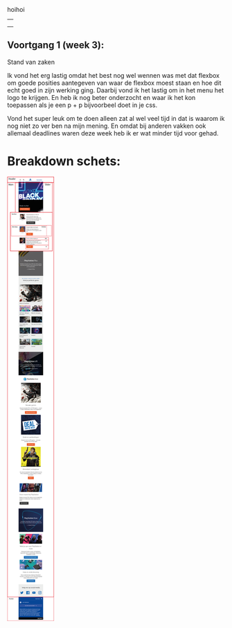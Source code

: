 <html>
<body>
  
<table>
  <td>
  <tr>hoi</tr>
  <td>
    <tr>hoi</tr>
  <td>
</table>

<p>

<h2>Voortgang 1 (week 3):</h2>

Stand van zaken

Ik vond het erg lastig omdat het best nog wel wennen was met dat flexbox om goede posities aantegeven van waar de flexbox moest staan en hoe dit echt goed in zijn werking ging. Daarbij vond ik het lastig om in het menu het logo te krijgen. En heb ik nog beter onderzocht en waar ik het kon toepassen als je een p + p bijvoorbeel doet in je css.

Vond het super leuk om te doen alleen zat al wel veel tijd in dat is waarom ik nog niet zo ver ben na mijn mening. En omdat bij anderen vakken ook allemaal deadlines waren deze week heb ik er wat minder tijd voor gehad.

</p>

<h1>Breakdown schets:</h1>

<img src="img/breakdownschets.png" />

</body>
</html>
